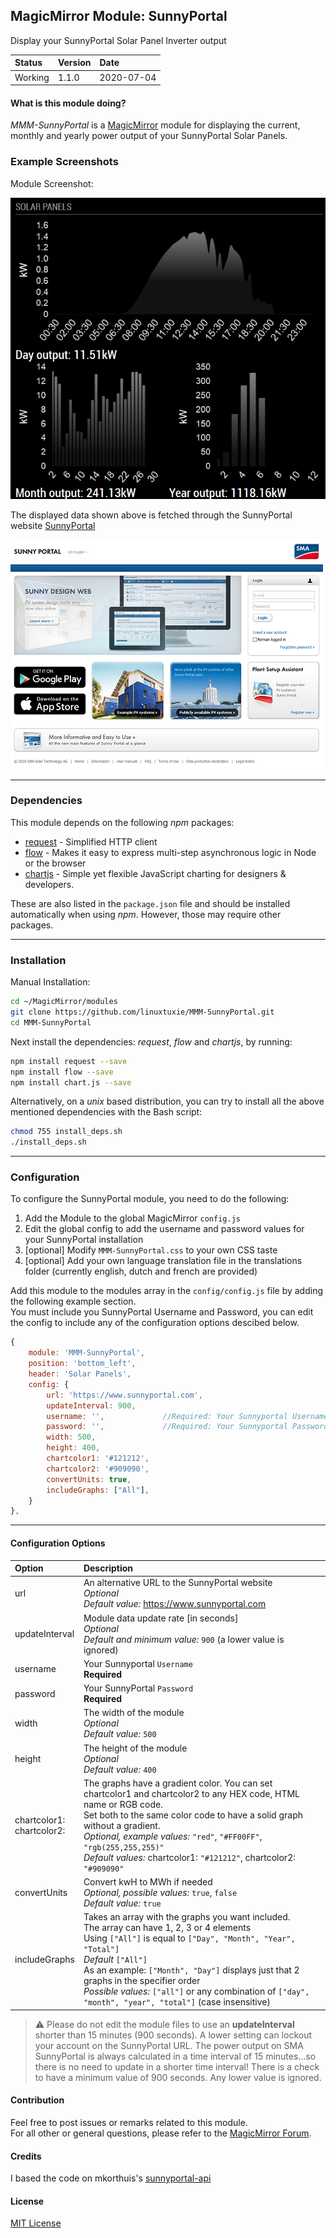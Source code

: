## MagicMirror Module: SunnyPortal

Display your SunnyPortal Solar Panel Inverter output

| Status | Version | Date | 
|:------- |:------- |:---- |
| Working | 1.1.0 | 2020-07-04 |

#### What is this module doing?

*MMM-SunnyPortal* is a [MagicMirror](https://github.com/MichMich/MagicMirror) module for displaying the 
current, monthly and yearly power output of your SunnyPortal Solar Panels. 

### Example Screenshots

Module Screenshot:

![Full](./images/SunnyPortal1.png)

The displayed data shown above is fetched through the SunnyPortal website [SunnyPortal](https://www.sunnyportal.com)

![Full](./images/SunnyPortal2.png)

---

### Dependencies

This module depends on the following *npm* packages:

* [request](https://github.com/request/request)  - Simplified HTTP client
* [flow](https://github.com/willconant/flow-js)  - Makes it easy to express multi-step asynchronous logic in Node or the browser
* [chartjs](https://github.com/chartjs/Chart.js) - Simple yet flexible JavaScript charting for designers & developers.

These are also listed in the `package.json` file and should be installed automatically when using *npm*.
However, those may require other packages. 

---

### Installation

Manual Installation:

```bash
cd ~/MagicMirror/modules
git clone https://github.com/linuxtuxie/MMM-SunnyPortal.git
cd MMM-SunnyPortal
```

Next install the dependencies: *request*, *flow* and *chartjs*, by running:

```bash
npm install request --save
npm install flow --save
npm install chart.js --save

```

Alternatively, on a *unix* based distribution, you can try to install all the above mentioned dependencies with the Bash script:

```bash
chmod 755 install_deps.sh
./install_deps.sh
```

---

### Configuration 

To configure the SunnyPortal module, you need to do the following:

1. Add the Module to the global MagicMirror `config.js` 
2. Edit the global config to add the username and password values for your SunnyPortal installation
3. [optional] Modify `MMM-SunnyPortal.css` to your own CSS taste
4. [optional] Add your own language translation file in the translations folder (currently english, dutch and french are provided)


Add this module to the modules array in the `config/config.js` file by adding the following example section.<br>You must include you SunnyPortal Username and Password, you can edit the config to include any of the configuration options descibed below. 

```javascript
{
    module: 'MMM-SunnyPortal',
    position: 'bottom_left',
    header: 'Solar Panels',
    config: {
    	url: 'https://www.sunnyportal.com',
        updateInterval: 900,
        username: '',             //Required: Your Sunnyportal Username
        password: '',             //Required: Your Sunnyportal Password
        width: 500,
        height: 400,
        chartcolor1: '#121212',
        chartcolor2: '#909090',
        convertUnits: true,
        includeGraphs: ["All"],
    }
},
```

---

#### Configuration Options 

| Option            | Description  |
|:----------------- |:------------ | 
| url               | An alternative URL to the SunnyPortal website<br>*Optional*<br>*Default value:* https://www.sunnyportal.com |
| updateInterval    | Module data update rate [in seconds]<br>*Optional*<br>*Default and minimum value:* `900` (a lower value is ignored)|
| username          | Your Sunnyportal `Username`<br>**Required** |
| password          | Your SunnyPortal `Password`<br>**Required** |
| width             | The width of the module<br>*Optional*<br>*Default value:* `500` |
| height            | The height of the module<br>*Optional*<br>*Default value:* `400` |
| chartcolor1:<br>chartcolor2: | The graphs have a gradient color. You can set chartcolor1 and chartcolor2 to any HEX code, HTML name or RGB code.<br>Set both to the same color code to have a solid graph without a gradient.<br>*Optional, example values:* `"red"`, `"#FF00FF"`, `"rgb(255,255,255)"`<br>*Default values:* chartcolor1: `"#121212"`, chartcolor2: `"#909090"` |
| convertUnits      | Convert kwH to MWh if needed<br>*Optional, possible values:* `true`, `false`<br>*Default value:* `true`<br> |
| includeGraphs     | Takes an array with the graphs you want included.<br>The array can have 1, 2, 3 or 4 elements<br>Using `["All"]` is equal to `["Day", "Month", "Year", "Total"]`<br>*Default* `["All"]`<br>As an example: `["Month", "Day"]` displays just that 2 graphs in the specifier order<br>*Possible values:* `["all"]` or any combination of `["day", "month", "year", "total"]` (case insensitive)|

> :warning: Please do not edit the module files to use an **updateInterval** shorter than 15 minutes (900 seconds).
> A lower setting can lockout your account on the SunnyPortal URL. The power output on SMA SunnyPortal is always
> calculated in a time interval of 15 minutes...so there is no need to update in a shorter time interval!
> There is a check to have a minimum value of 900 seconds. Any lower value is ignored.

#### Contribution

Feel free to post issues or remarks related to this module.  
For all other or general questions, please refer to the [MagicMirror Forum](https://forum.magicmirror.builders/).

#### Credits
I based the code on mkorthuis's [sunnyportal-api](https://github.com/mkorthuis/sunnyportal-api/)

#### License 

[MIT License](https://github.com/linuxtuxie/MMM-SunnyPortal/blob/master/LICENSE) 

